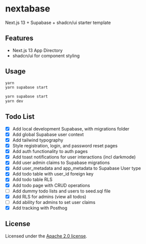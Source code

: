 # nextabase

Next.js 13 + Supabase + shadcn/ui starter template

## Features

- Next.js 13 App Directory
- shadcn/ui for component styling

## Usage

```bash
yarn
yarn supabase start
```

```bash
yarn supabase start
yarn dev
```

## Todo List

- [x] Add local development Supabase, with migrations folder
- [x] Add global Supabase user context
- [x] Add tailwind typography
- [x] Style registration, login, and password reset pages
- [x] Add auth functionality to auth pages
- [x] Add toast notifications for user interactions (incl darkmode)
- [x] Add user admin claims to Supabase migrations
- [x] Add user_metadata and app_metadata to Supabase User type
- [x] Add todo table with user_id foreign key
- [x] Add todo table RLS
- [x] Add todo page with CRUD operations
- [ ] Add dummy todo lists and users to seed.sql file
- [x] Add RLS for admins (view all todos)
- [ ] Add ability for admins to set user claims
- [x] Add tracking with Posthog

## License

Licensed under the [Apache 2.0 license](http://www.apache.org/licenses/).
